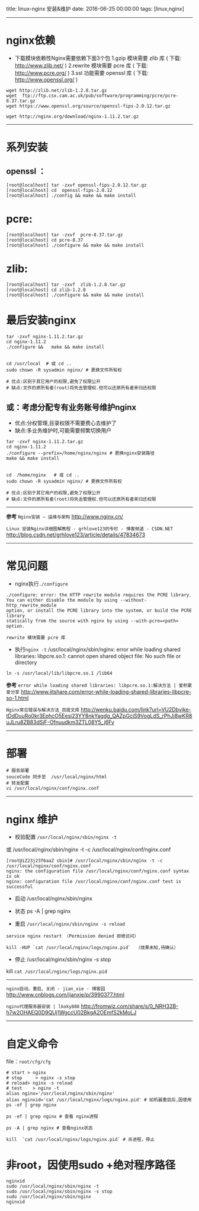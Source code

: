 title: linux-nginx 安装&维护
date: 2016-06-25 00:00:00
tags: [linux,nginx]


---


# nginx依赖
- 下载模块依赖性Nginx需要依赖下面3个包
1.gzip 模块需要 zlib 库 ( 下载: http://www.zlib.net/ )
2.rewrite 模块需要 pcre 库 ( 下载: http://www.pcre.org/ )
3.ssl 功能需要 openssl 库 ( 下载: http://www.openssl.org/ )


```
wget http://zlib.net/zlib-1.2.8.tar.gz
wget  ftp://ftp.csx.cam.ac.uk/pub/software/programming/pcre/pcre-8.37.tar.gz
wget https://www.openssl.org/source/openssl-fips-2.0.12.tar.gz

```
```
wget http://nginx.org/download/nginx-1.11.2.tar.gz

```


---
# 系列安装



## openssl ：
```
[root@localhost] tar -zxvf openssl-fips-2.0.12.tar.gz
[root@localhost] cd  openssl-fips-2.0.12
[root@localhost] ./config && make && make install
```


# pcre:
```
[root@localhost] tar -zxvf  pcre-8.37.tar.gz
[root@localhost] cd pcre-8.37
[root@localhost] ./configure && make && make install
```


# zlib:
```
[root@localhost] tar -zxvf  zlib-1.2.8.tar.gz
[root@localhost] cd zlib-1.2.8
[root@localhost] ./configure && make && make install
```


# 最后安装nginx
``` 
tar -zxvf nginx-1.11.2.tar.gz
cd nginx-1.11.2
./configure &&   make && make install


cd /usr/local  # 或 cd ..
sudo chown -R sysadmin nginx/ # 更换文件所有权

# 优点:区别于其它用户的权限,避免了权限公开
# 缺点:文件的原所有者(root)将失去管理权.但可以还原所有者来归还权限
```


## 或：考虑分配专有业务账号维护nginx
-  优点:分权管理,目录权限不需要费心去维护了
- 缺点:多业务维护时,可能需要频繁切换用户
``` 
tar -zxvf nginx-1.11.2.tar.gz
cd nginx-1.11.2
./configure --prefix=/home/nginx/nginx # 更换nginx安装路径
make && make install


cd  /home/nginx   # 或 cd ..
sudo chown -R sysadmin nginx/ # 更换文件所有权

# 优点:区别于其它用户的权限,避免了权限公开
# 缺点:文件的原所有者(root)将失去管理权.但可以还原所有者来归还权限
```


---
**参考**
`Nginx安装 – 运维与架构`
http://www.nginx.cn/


`Linux 安装Nginx详细图解教程 - grhlove123的专栏 - 博客频道 - CSDN.NET`
http://blog.csdn.net/grhlove123/article/details/47834673



---

# 常见问题
- nginx执行` ./configure `
```
./configure: error: the HTTP rewrite module requires the PCRE library.
You can either disable the module by using --without-http_rewrite_module
option, or install the PCRE library into the system, or build the PCRE library
statically from the source with nginx by using --with-pcre=<path> option.
```
`rewrite 模块需要 pcre 库`


-  执行`nginx -t`
/usr/local/nginx/sbin/nginx: error while loading shared libraries: libpcre.so.1: cannot open shared object file: No such file or directory

`ln -s /usr/local/lib/libpcre.so.1 /lib64`


**参考**
`error while loading shared libraries: libpcre.so.1:解决方法 | 爱积累爱分享`
http://www.iitshare.com/error-while-loading-shared-libraries-libpcre-so-1.html


`Nginx常见错误与解决方法_百度文库`
http://wenku.baidu.com/link?url=VU2Dbvjke-tDdDuuRo0kr3EphcO5Eesi23YY8nkYagdg_QAZpGcjS9VogLdS_rPhJj8wKR8uJLru8ZB83dSjF-Ofnuudkm3ZTL08Y5_j6Fy


---
# 部署
```
# 服务部署
souceCode 同步至  /usr/local/nginx/html
# 转发配置
vi /usr/local/nginx/conf/nginx.conf
```


---
# nginx 维护

- 校验配置
`/usr/local/nginx/sbin/nginx -t`

或  /usr/local/nginx/sbin/nginx -t -c /usr/local/nginx/conf/nginx.conf
```
[root@iZ23j23f6aaZ sbin]# /usr/local/nginx/sbin/nginx -t -c /usr/local/nginx/conf/nginx.conf
nginx: the configuration file /usr/local/nginx/conf/nginx.conf syntax is ok
nginx: configuration file /usr/local/nginx/conf/nginx.conf test is successful
```
- 启动
/usr/local/nginx/sbin/nginx


- 状态
ps -A | grep nginx

- 重启
`/usr/local/nginx/sbin/nginx -s reload`
```
service nginx restart （Permission denied 拒绝访问）

kill -HUP `cat /usr/local/nginx/logs/nginx.pid`  （效果未知,待确认）

```


- 停止
/usr/local/nginx/sbin/nginx  -s stop

kill  `cat /usr/local/nginx/logs/nginx.pid`



---
`nginx启动、重启、关闭 - jian_xie - 博客园`
http://www.cnblogs.com/jianxie/p/3990377.html


`nginx代理服务器安装 | lkoky888`
http://fromwiz.com/share/s/0_NRH32B-h7w2OHAEQ0D9QUj1WgccU02BkgA2OEmfS2kMoLJ


---
# 自定义命令
file：`root/cfg/cfg`
```
# start > nginx
# stop     > nginx -s stop
# reload> nginx -s reload
# test    > nginx -t
alias nginx='/usr/local/nginx/sbin/nginx'
alias nginxid='cat /usr/local/nginx/logs/nginx.pid' # 如机器重启后,因使用 ps -ef | grep nginx
```
```
ps -ef | grep nginx # 查看 nginx进程

ps -A | grep nginx # 查看nginx状态

kill  `cat /usr/local/nginx/logs/nginx.pid` # 杀进程，停止

```


# 非root，因使用sudo  +绝对程序路径
```
nginxid
sudo /usr/local/nginx/sbin/nginx -t
sudo /usr/local/nginx/sbin/nginx -s stop
sudo /usr/local/nginx/sbin/nginx
nginxid

```


<!-- more -->
